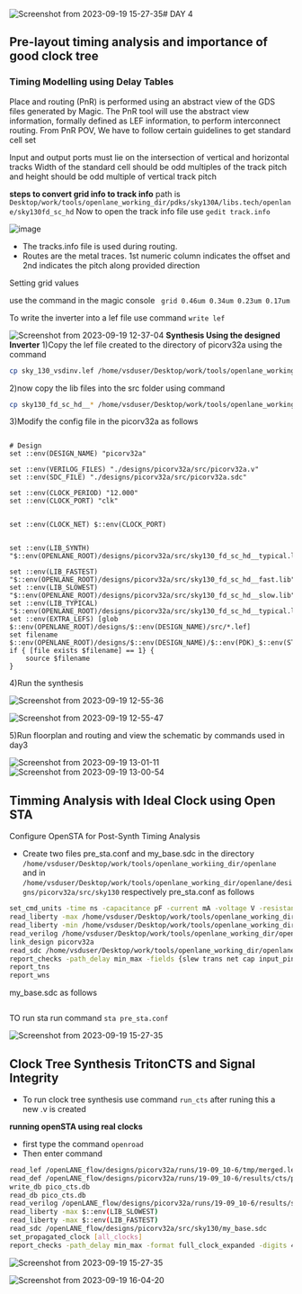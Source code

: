 ![Screenshot from 2023-09-19 15-27-35](https://github.com/KKiranR/Pes_pd/assets/89727621/5f59a82d-b47f-45f7-84c6-8403ee77b473)# DAY 4
## Pre-layout timing analysis and importance of good clock tree
### Timing Modelling using Delay Tables
Place and routing (PnR) is performed using an abstract view of the GDS files generated by Magic. The PnR tool will use the abstract view information, formally defined as LEF information, to perform interconnect routing. From PnR POV, We have to follow certain guidelines to get standard cell set

Input and output ports must lie on the intersection of vertical and horizontal tracks Width of the standard cell should be odd multiples of the track pitch and height should be odd multiple of vertical track pitch

**steps to convert grid info to track info**
path is ```Desktop/work/tools/openlane_working_dir/pdks/sky130A/libs.tech/openlane/sky130fd_sc_hd```
Now to open the track info file use ```gedit track.info```

![image](https://github.com/KKiranR/Pes_pd/assets/89727621/ee7c36d8-6a50-41f0-9c74-c595d7214759)
- The tracks.info file is used during routing.
- Routes are the metal traces.
1st numeric column indicates the offset and 2nd indicates the pitch along provided direction

Setting grid values

use the command in the magic console ``` grid 0.46um 0.34um 0.23um 0.17um```

To write the inverter into a lef file use command ```write lef```

![Screenshot from 2023-09-19 12-37-04](https://github.com/KKiranR/Pes_pd/assets/89727621/69f55899-1fe3-4364-a466-2c144518f324)
**Synthesis Using the designed Inverter**
1)Copy the lef file created to the directory of picorv32a using the command
``` bash
cp sky_130_vsdinv.lef /home/vsduser/Desktop/work/tools/openlane_working_dir/openlane/designs/picorv32a/src
```
2)now copy the lib files into the src folder using command
``` bash
cp sky130_fd_sc_hd__* /home/vsduser/Desktop/work/tools/openlane_working_dir/openlane/designs/picorv32a/src
```
3)Modify the config file in the picorv32a as follows
``` bash=?

# Design
set ::env(DESIGN_NAME) "picorv32a"

set ::env(VERILOG_FILES) "./designs/picorv32a/src/picorv32a.v"
set ::env(SDC_FILE) "./designs/picorv32a/src/picorv32a.sdc"

set ::env(CLOCK_PERIOD) "12.000"
set ::env(CLOCK_PORT) "clk"


set ::env(CLOCK_NET) $::env(CLOCK_PORT)


set ::env(LIB_SYNTH) "$::env(OPENLANE_ROOT)/designs/picorv32a/src/sky130_fd_sc_hd__typical.lib"

set ::env(LIB_FASTEST) "$::env(OPENLANE_ROOT)/designs/picorv32a/src/sky130_fd_sc_hd__fast.lib"
set ::env(LIB_SLOWEST) "$::env(OPENLANE_ROOT)/designs/picorv32a/src/sky130_fd_sc_hd__slow.lib"
set ::env(LIB_TYPICAL) "$::env(OPENLANE_ROOT)/designs/picorv32a/src/sky130_fd_sc_hd__typical.lib"
set ::env(EXTRA_LEFS) [glob $::env(OPENLANE_ROOT)/designs/$::env(DESIGN_NAME)/src/*.lef]
set filename $::env(OPENLANE_ROOT)/designs/$::env(DESIGN_NAME)/$::env(PDK)_$::env(STD_CELL_LIBRARY)_config.tcl
if { [file exists $filename] == 1} {
	source $filename
}

```
4)Run the synthesis 

![Screenshot from 2023-09-19 12-55-36](https://github.com/KKiranR/Pes_pd/assets/89727621/97d1ba98-ea4a-4a26-925f-56209fe0f592)

![Screenshot from 2023-09-19 12-55-47](https://github.com/KKiranR/Pes_pd/assets/89727621/c206e78e-c033-475e-b88c-2b612d50891d)

5)Run floorplan and routing and view the schematic by commands used in day3

![Screenshot from 2023-09-19 13-01-11](https://github.com/KKiranR/Pes_pd/assets/89727621/baffc89a-b431-44a7-92b7-59466b2343b2)
![Screenshot from 2023-09-19 13-00-54](https://github.com/KKiranR/Pes_pd/assets/89727621/4c80e29b-fbdf-42c7-8dc4-ba23f63498a4)

## Timming Analysis with Ideal Clock using Open STA
Configure OpenSTA for Post-Synth Timing Analysis
- Create two files pre_sta.conf and my_base.sdc in the directory ```/home/vsduser/Desktop/work/tools/openlane_workiing_dir/openlane ```  and in ```/home/vsduser/Desktop/work/tools/openlane_working_dir/openlane/designs/picorv32a/src/sky130``` respectively
pre_sta.conf as follows
``` bash
set_cmd_units -time ns -capacitance pF -current mA -voltage V -resistance kOhm -distance um
read_liberty -max /home/vsduser/Desktop/work/tools/openlane_working_dir/openlane/designs/picorv32a/src/sky130/sky130_fd_sc_hd__slow.lib
read_liberty -min /home/vsduser/Desktop/work/tools/openlane_working_dir/openlane/designs/picorv32a/src/sky130/sky130_fd_sc_hd__fast.lib
read_verilog /home/vsduser/Desktop/work/tools/openlane_working_dir/openlane/designs/picorv32a/runs/19-09_07-17/results/synthesis/picorv32a.synthesis.v
link_design picorv32a
read_sdc /home/vsduser/Desktop/work/tools/openlane_working_dir/openlane/designs/picorv32a/src/sky130/my_base.sdc
report_checks -path_delay min_max -fields {slew trans net cap input_pin}
report_tns
report_wns
```
my_base.sdc as follows
``` bash

```
TO run sta run command ```sta pre_sta.conf```

![Screenshot from 2023-09-19 15-27-35](https://github.com/KKiranR/Pes_pd/assets/89727621/92d74f84-4461-4b7a-9d06-bc6ae15bcf6d)


## Clock Tree Synthesis TritonCTS and Signal Integrity

- To run clock tree synthesis use command ```run_cts``` after runing this a new .v is created
  
**running openSTA using real clocks**
- first type the command ```openroad```
-  Then enter command
  ```bash
read_lef /openLANE_flow/designs/picorv32a/runs/19-09_10-6/tmp/merged.lef
read_def /openLANE_flow/designs/picorv32a/runs/19-09_10-6/results/cts/picorv32a.cts.def
write_db pico_cts.db
read_db pico_cts.db
read_verilog /openLANE_flow/designs/picorv32a/runs/19-09_10-6/results/synthesis/picorv32a.synthesis_cts.v
read_liberty -max $::env(LIB_SLOWEST)
read_liberty -max $::env(LIB_FASTEST)
read_sdc /openLANE_flow/designs/picorv32a/src/sky130/my_base.sdc
set_propagated_clock [all_clocks]
report_checks -path_delay min_max -format full_clock_expanded -digits 4
```

![Screenshot from 2023-09-19 15-27-35](https://github.com/KKiranR/Pes_pd/assets/89727621/54356d44-ae73-4e88-afe0-c820d9cee7ec)

![Screenshot from 2023-09-19 16-04-20](https://github.com/KKiranR/Pes_pd/assets/89727621/e1ac0a2d-8b23-46d7-939b-41fd7390eaa9)
